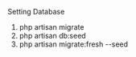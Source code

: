 Setting Database

1. php artisan migrate
2. php artisan db:seed
3. php artisan migrate:fresh --seed
